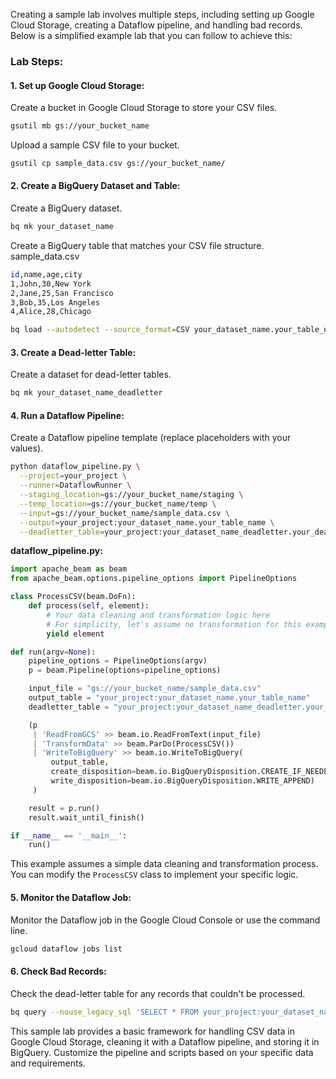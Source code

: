 Creating a sample lab involves multiple steps, including setting up Google Cloud Storage, creating a Dataflow pipeline, and handling bad records. Below is a simplified example lab that you can follow to achieve this:

### Lab Steps:

#### 1. Set up Google Cloud Storage:

Create a bucket in Google Cloud Storage to store your CSV files.

```bash
gsutil mb gs://your_bucket_name
```

Upload a sample CSV file to your bucket.

```bash
gsutil cp sample_data.csv gs://your_bucket_name/
```

#### 2. Create a BigQuery Dataset and Table:

Create a BigQuery dataset.

```bash
bq mk your_dataset_name
```

Create a BigQuery table that matches your CSV file structure.
sample_data.csv
```bash
id,name,age,city
1,John,30,New York
2,Jane,25,San Francisco
3,Bob,35,Los Angeles
4,Alice,28,Chicago
```

```bash
bq load --autodetect --source_format=CSV your_dataset_name.your_table_name gs://your_bucket_name/sample_data.csv
```

#### 3. Create a Dead-letter Table:

Create a dataset for dead-letter tables.

```bash
bq mk your_dataset_name_deadletter
```

#### 4. Run a Dataflow Pipeline:

Create a Dataflow pipeline template (replace placeholders with your values).

```bash
python dataflow_pipeline.py \
  --project=your_project \
  --runner=DataflowRunner \
  --staging_location=gs://your_bucket_name/staging \
  --temp_location=gs://your_bucket_name/temp \
  --input=gs://your_bucket_name/sample_data.csv \
  --output=your_project:your_dataset_name.your_table_name \
  --deadletter_table=your_project:your_dataset_name_deadletter.your_deadletter_table
```

**dataflow_pipeline.py:**

```python
import apache_beam as beam
from apache_beam.options.pipeline_options import PipelineOptions

class ProcessCSV(beam.DoFn):
    def process(self, element):
        # Your data cleaning and transformation logic here
        # For simplicity, let's assume no transformation for this example
        yield element

def run(argv=None):
    pipeline_options = PipelineOptions(argv)
    p = beam.Pipeline(options=pipeline_options)

    input_file = "gs://your_bucket_name/sample_data.csv"
    output_table = "your_project:your_dataset_name.your_table_name"
    deadletter_table = "your_project:your_dataset_name_deadletter.your_deadletter_table"

    (p
     | 'ReadFromGCS' >> beam.io.ReadFromText(input_file)
     | 'TransformData' >> beam.ParDo(ProcessCSV())
     | 'WriteToBigQuery' >> beam.io.WriteToBigQuery(
         output_table,
         create_disposition=beam.io.BigQueryDisposition.CREATE_IF_NEEDED,
         write_disposition=beam.io.BigQueryDisposition.WRITE_APPEND)
     )

    result = p.run()
    result.wait_until_finish()

if __name__ == '__main__':
    run()
```

This example assumes a simple data cleaning and transformation process. You can modify the `ProcessCSV` class to implement your specific logic.

#### 5. Monitor the Dataflow Job:

Monitor the Dataflow job in the Google Cloud Console or use the command line.

```bash
gcloud dataflow jobs list
```

#### 6. Check Bad Records:

Check the dead-letter table for any records that couldn't be processed.

```bash
bq query --nouse_legacy_sql 'SELECT * FROM your_project:your_dataset_name_deadletter.your_deadletter_table'
```

This sample lab provides a basic framework for handling CSV data in Google Cloud Storage, cleaning it with a Dataflow pipeline, and storing it in BigQuery. Customize the pipeline and scripts based on your specific data and requirements.
